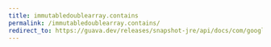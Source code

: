 ```yaml
---
title: immutabledoublearray.contains
permalink: /immutabledoublearray.contains/
redirect_to: https://guava.dev/releases/snapshot-jre/api/docs/com/google/common/primitives/ImmutableDoubleArray.html#contains-double-
---
```


